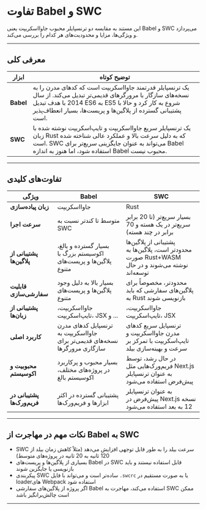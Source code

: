 # تفاوت Babel و SWC

این مستند به مقایسه دو ترنسپایلر محبوب جاوااسکریپت یعنی Babel و SWC می‌پردازد و ویژگی‌ها، مزایا و محدودیت‌های هر کدام را بررسی می‌کند.

---

## معرفی کلی

| ابزار  | توضیح کوتاه                                                                                      |
|--------|-------------------------------------------------------------------------------------------------|
| **Babel** | یک ترنسپایلر قدرتمند جاوااسکریپت است که کدهای مدرن را به نسخه‌های سازگار با مرورگرهای قدیمی‌تر تبدیل می‌کند. از سال 2014 با هدف تبدیل ES6 به ES5 شروع به کار کرد و حالا با پشتیبانی گسترده از پلاگین‌ها و پریست‌ها، بسیار انعطاف‌پذیر است. |
| **SWC**   | یک ترنسپایلر سریع جاوااسکریپت و تایپ‌اسکریپت نوشته شده با زبان Rust که به دلیل سرعت بالا و عملکرد عالی شناخته شده است. SWC می‌تواند به عنوان جایگزینی سریع‌تر برای Babel استفاده شود، اما هنوز به اندازه Babel محبوب نیست. |

---

## تفاوت‌های کلیدی

| ویژگی                     | Babel                                                                                      | SWC                                                                                                  |
|---------------------------|--------------------------------------------------------------------------------------------|-----------------------------------------------------------------------------------------------------|
| **زبان پیاده‌سازی**       | جاوااسکریپت                                                                              | Rust                                                                                                |
| **سرعت اجرا**             | متوسط تا کندتر نسبت به SWC                                                                | بسیار سریع‌تر (تا 20 برابر سریع‌تر در یک هسته و 70 برابر در چند هسته)                            |
| **پشتیبانی از پلاگین‌ها** | بسیار گسترده و بالغ، اکوسیستم بزرگ با پلاگین‌ها و پریست‌های متنوع                         | پشتیبانی از پلاگین‌ها محدودتر است، پلاگین‌ها به صورت Rust+WASM نوشته می‌شوند و در حال توسعه‌اند |
| **قابلیت سفارشی‌سازی**    | بسیار بالا به دلیل وجود پلاگین‌ها و پریست‌های متنوع                                      | محدودتر، مخصوصاً برای پلاگین‌های سفارشی که باید به Rust بازنویسی شوند                             |
| **پشتیبانی از زبان‌ها**  | جاوااسکریپت، تایپ‌اسکریپت، JSX و ...                                                     | جاوااسکریپت، تایپ‌اسکریپت، JSX                                                                    |
| **کاربرد اصلی**           | ترنسپایل کدهای مدرن جاوااسکریپت به نسخه‌های قدیمی‌تر برای سازگاری مرورگرها               | ترنسپایل سریع کدهای مدرن جاوااسکریپت و تایپ‌اسکریپت با تمرکز بر سرعت و بهینه‌سازی بیلد           |
| **محبوبیت و اکوسیستم**   | بسیار محبوب و پرکاربرد در پروژه‌های مختلف، اکوسیستم بالغ                               | در حال رشد، توسط فریم‌ورک‌هایی مثل Next.js به عنوان ترنسپایلر پیش‌فرض استفاده می‌شود              |
| **پشتیبانی در فریم‌ورک‌ها** | پشتیبانی گسترده در اکثر ابزارها و فریم‌ورک‌ها                                           | به عنوان ترنسپایلر پیش‌فرض در Next.js نسخه 12 به بعد استفاده می‌شود                               |

---

## نکات مهم در مهاجرت از Babel به SWC

- SWC سرعت بیلد را به طور قابل توجهی افزایش می‌دهد (مثلاً کاهش زمان بیلد از 120 ثانیه به 20 ثانیه در پروژه‌های متوسط)  
- بسیاری از پلاگین‌ها و پریست‌های Babel در SWC قابل استفاده نیستند و باید بازنویسی یا جایگزین شوند  
- پیکربندی SWC ساده‌تر است و می‌تواند با فایل `.swcrc` یا به صورت مستقیم در loaderهای Webpack استفاده شود  
- اگر پروژه از پلاگین‌های سفارشی Babel استفاده می‌کند، مهاجرت به SWC ممکن است چالش‌برانگیز باشد  

---
